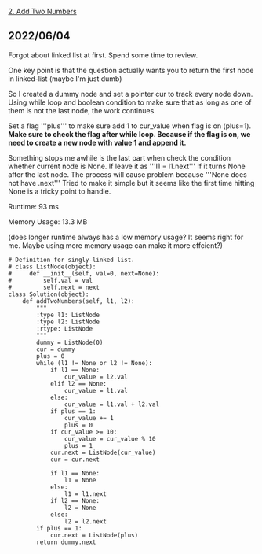 [2. Add Two Numbers](https://leetcode.com/problems/add-two-numbers/)
## 2022/06/04
Forgot about linked list at first. Spend some time to review. 

One key point is that the question actually wants you to return the first node in linked-list (maybe I'm just dumb)

So I created a dummy node and set a pointer cur to track every node down. Using while loop and boolean condition to make sure that
as long as one of them is not the last node, the work continues. 

Set a flag '''plus''' to make sure add 1 to cur_value when flag is on (plus=1). **Make sure to check the flag after while loop. Because if the flag is on, we need
to create a new node with value 1 and append it.**

Something stops me awhile is the last part when check the condition whether current node is None. If leave it as '''l1 = l1.next''' If it turns None
after the last node. The process will cause problem because '''None does not have .next''' Tried to make it simple but it seems like the first time hitting
None is a tricky point to handle. 


Runtime: 93 ms

Memory Usage: 13.3 MB

(does longer runtime always has a low memory usage? It seems right for me. Maybe using more memory usage can make it more effcient?)
```
# Definition for singly-linked list.
# class ListNode(object):
#     def __init__(self, val=0, next=None):
#         self.val = val
#         self.next = next
class Solution(object):
    def addTwoNumbers(self, l1, l2):
        """
        :type l1: ListNode
        :type l2: ListNode
        :rtype: ListNode
        """
        dummy = ListNode(0)
        cur = dummy
        plus = 0
        while (l1 != None or l2 != None):
            if l1 == None:
                cur_value = l2.val
            elif l2 == None:
                cur_value = l1.val
            else:
                cur_value = l1.val + l2.val
            if plus == 1:
                cur_value += 1
                plus = 0
            if cur_value >= 10:
                cur_value = cur_value % 10
                plus = 1
            cur.next = ListNode(cur_value)
            cur = cur.next
            
            if l1 == None:
                l1 = None
            else:
                l1 = l1.next
            if l2 == None:
                l2 = None
            else:
                l2 = l2.next
        if plus == 1:
            cur.next = ListNode(plus)
        return dummy.next
```

